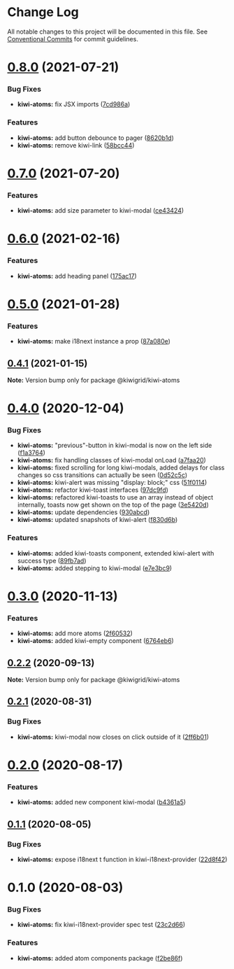 # Change Log

All notable changes to this project will be documented in this file.
See [Conventional Commits](https://conventionalcommits.org) for commit guidelines.

# [0.8.0](https://github.com/kiwigrid/kiwi-components/compare/@kiwigrid/kiwi-atoms@0.7.0...@kiwigrid/kiwi-atoms@0.8.0) (2021-07-21)


### Bug Fixes

* **kiwi-atoms:** fix JSX imports ([7cd986a](https://github.com/kiwigrid/kiwi-components/commit/7cd986a05248a7180fed2fc70ce0e0277027c23f))


### Features

* **kiwi-atoms:** add button debounce to pager ([8620b1d](https://github.com/kiwigrid/kiwi-components/commit/8620b1dc75b8e533bee2aac86150e876afdbe95a))
* **kiwi-atoms:** remove kiwi-link ([58bcc44](https://github.com/kiwigrid/kiwi-components/commit/58bcc443ad2a8dd6d6b0ac0c4ef08fd638e3beb9))





# [0.7.0](https://github.com/kiwigrid/kiwi-components/compare/@kiwigrid/kiwi-atoms@0.6.0...@kiwigrid/kiwi-atoms@0.7.0) (2021-07-20)


### Features

* **kiwi-atoms:** add size parameter to kiwi-modal ([ce43424](https://github.com/kiwigrid/kiwi-components/commit/ce434249338484fc143693b534ae9e742259b919))





# [0.6.0](https://github.com/kiwigrid/kiwi-components/compare/@kiwigrid/kiwi-atoms@0.5.0...@kiwigrid/kiwi-atoms@0.6.0) (2021-02-16)


### Features

* **kiwi-atoms:** add heading panel ([175ac17](https://github.com/kiwigrid/kiwi-components/commit/175ac17c74aee21cf1ce9f12dbf9acf627f271ae))





# [0.5.0](https://github.com/kiwigrid/kiwi-components/compare/@kiwigrid/kiwi-atoms@0.4.1...@kiwigrid/kiwi-atoms@0.5.0) (2021-01-28)


### Features

* **kiwi-atoms:** make i18next instance a prop ([87a080e](https://github.com/kiwigrid/kiwi-components/commit/87a080eff8962996df845726c3c0ce3be2ef592e))





## [0.4.1](https://github.com/kiwigrid/kiwi-components/compare/@kiwigrid/kiwi-atoms@0.4.0...@kiwigrid/kiwi-atoms@0.4.1) (2021-01-15)

**Note:** Version bump only for package @kiwigrid/kiwi-atoms





# [0.4.0](https://github.com/kiwigrid/kiwi-components/compare/@kiwigrid/kiwi-atoms@0.3.0...@kiwigrid/kiwi-atoms@0.4.0) (2020-12-04)


### Bug Fixes

* **kiwi-atoms:** "previous"-button in kiwi-modal is now on the left side ([f1a3764](https://github.com/kiwigrid/kiwi-components/commit/f1a3764c7267c5143398ce0ff62abc2a25575cda))
* **kiwi-atoms:** fix handling classes of kiwi-modal onLoad ([a7faa20](https://github.com/kiwigrid/kiwi-components/commit/a7faa2021d988fcf273d97f94a9007501ef10dcf))
* **kiwi-atoms:** fixed scrolling for long kiwi-modals, added delays for class changes so css transitions can actually be seen ([0d52c5c](https://github.com/kiwigrid/kiwi-components/commit/0d52c5ce3f39c29f5f2bf1ab83e1c51ada6ae85a))
* **kiwi-atoms:** kiwi-alert was missing "display: block;" css ([51f0114](https://github.com/kiwigrid/kiwi-components/commit/51f011404edc05f201b0489f3c8ff2d65899cae8))
* **kiwi-atoms:** refactor kiwi-toast interfaces ([97dc9fd](https://github.com/kiwigrid/kiwi-components/commit/97dc9fd3000c9ceb99a71eea12932fa63c8f6054))
* **kiwi-atoms:** refactored kiwi-toasts to use an array instead of object internally, toasts now get shown on the top of the page ([3e5420d](https://github.com/kiwigrid/kiwi-components/commit/3e5420dfbaeeda27249bed1ecaaca3910b93444c))
* **kiwi-atoms:** update dependencies ([930abcd](https://github.com/kiwigrid/kiwi-components/commit/930abcd5409c1ad60d162e5a63156275b740dead))
* **kiwi-atoms:** updated snapshots of kiwi-alert ([f830d6b](https://github.com/kiwigrid/kiwi-components/commit/f830d6b6786041b45334bab8e1bfdba3c19fc811))


### Features

* **kiwi-atoms:** added kiwi-toasts component, extended kiwi-alert with success type ([89fb7ad](https://github.com/kiwigrid/kiwi-components/commit/89fb7ad163359e6c3191679ee9be96a91f6e9601))
* **kiwi-atoms:** added stepping to kiwi-modal ([e7e3bc9](https://github.com/kiwigrid/kiwi-components/commit/e7e3bc9847058641010ce2958dce35bc55df6207))





# [0.3.0](https://github.com/kiwigrid/kiwi-components/compare/@kiwigrid/kiwi-atoms@0.2.2...@kiwigrid/kiwi-atoms@0.3.0) (2020-11-13)


### Features

* **kiwi-atoms:** add more atoms ([2f60532](https://github.com/kiwigrid/kiwi-components/commit/2f60532118266f6258cf29a967436281ccfa1351))
* **kiwi-atoms:** added kiwi-empty component ([6764eb6](https://github.com/kiwigrid/kiwi-components/commit/6764eb616775c014a774ca87d9a12de4e6994a64))





## [0.2.2](https://github.com/kiwigrid/kiwi-components/compare/@kiwigrid/kiwi-atoms@0.2.1...@kiwigrid/kiwi-atoms@0.2.2) (2020-09-13)

**Note:** Version bump only for package @kiwigrid/kiwi-atoms





## [0.2.1](https://github.com/kiwigrid/kiwi-components/compare/@kiwigrid/kiwi-atoms@0.2.0...@kiwigrid/kiwi-atoms@0.2.1) (2020-08-31)


### Bug Fixes

* **kiwi-atoms:** kiwi-modal now closes on click outside of it ([2ff6b01](https://github.com/kiwigrid/kiwi-components/commit/2ff6b012d509493a31a8b34f116c6eff87c37604))





# [0.2.0](https://github.com/kiwigrid/kiwi-components/compare/@kiwigrid/kiwi-atoms@0.1.1...@kiwigrid/kiwi-atoms@0.2.0) (2020-08-17)


### Features

* **kiwi-atoms:** added new component kiwi-modal ([b4361a5](https://github.com/kiwigrid/kiwi-components/commit/b4361a5478a92add361b4b92787f703af8c6d4b1))





## [0.1.1](https://github.com/kiwigrid/kiwi-components/compare/@kiwigrid/kiwi-atoms@0.1.0...@kiwigrid/kiwi-atoms@0.1.1) (2020-08-05)


### Bug Fixes

* **kiwi-atoms:** expose i18next t function in kiwi-i18next-provider ([22d8f42](https://github.com/kiwigrid/kiwi-components/commit/22d8f42f259ebe4af05556d040a9795b188cd27c))





# 0.1.0 (2020-08-03)


### Bug Fixes

* **kiwi-atoms:** fix kiwi-i18next-provider spec test ([23c2d66](https://github.com/kiwigrid/kiwi-components/commit/23c2d66e2c7495f288f235ec0e1549f46e7337a7))


### Features

* **kiwi-atoms:** added atom components package ([f2be86f](https://github.com/kiwigrid/kiwi-components/commit/f2be86f1cdac2871a8b3b27130a2be3a02cbb5ad))
